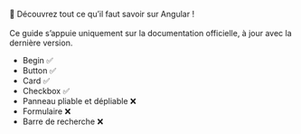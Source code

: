 🚀 Découvrez tout ce qu’il faut savoir sur Angular ! <br>
<br>
Ce guide s’appuie uniquement sur la documentation officielle, à jour avec la dernière version.

- Begin ✅
- Button ✅
- Card ✅
- Checkbox ✅
- Panneau pliable et dépliable ❌
- Formulaire ❌
- Barre de recherche ❌
